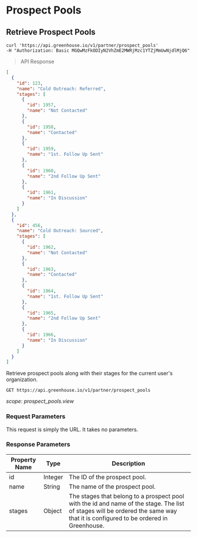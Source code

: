 # Prospect Pools

## Retrieve Prospect Pools

```shell
curl 'https://api.greenhouse.io/v1/partner/prospect_pools'
-H "Authorization: Basic MGQwMzFkODIyN2VhZmE2MWRjMzc1YTZjMmUwNjdlMjQ6"
```

> API Response

```json
[
  {
    "id": 123,
    "name": "Cold Outreach: Referred",
    "stages": [
      {
        "id": 1957,
        "name": "Not Contacted"
      },
      {
        "id": 1958,
        "name": "Contacted"
      },
      {
        "id": 1959,
        "name": "1st. Follow Up Sent"
      },
      {
        "id": 1960,
        "name": "2nd Follow Up Sent"
      },
      {
        "id": 1961,
        "name": "In Discussion"
      }
    ]
  },
  {
    "id": 456,
    "name": "Cold Outreach: Sourced",
    "stages": [
      {
        "id": 1962,
        "name": "Not Contacted"
      },
      {
        "id": 1963,
        "name": "Contacted"
      },
      {
        "id": 1964,
        "name": "1st. Follow Up Sent"
      },
      {
        "id": 1965,
        "name": "2nd Follow Up Sent"
      },
      {
        "id": 1966,
        "name": "In Discussion"
      }
    ]
  }
]
```

Retrieve prospect pools along with their stages for the current user's organization.

`GET https://api.greenhouse.io/v1/partner/prospect_pools`

_scope: prospect_pools.view_

### Request Parameters

This request is simply the URL. It takes no parameters.

### Response Parameters

| Property Name | Type    | Description                                                                                                                                                                     |
| ------------- | ------- | ------------------------------------------------------------------------------------------------------------------------------------------------------------------------------- |
| id            | Integer | The ID of the prospect pool.                                                                                                                                                    |
| name          | String  | The name of the prospect pool.                                                                                                                                                  |
| stages        | Object  | The stages that belong to a prospect pool with the id and name of the stage. The list of stages will be ordered the same way that it is configured to be ordered in Greenhouse. |
